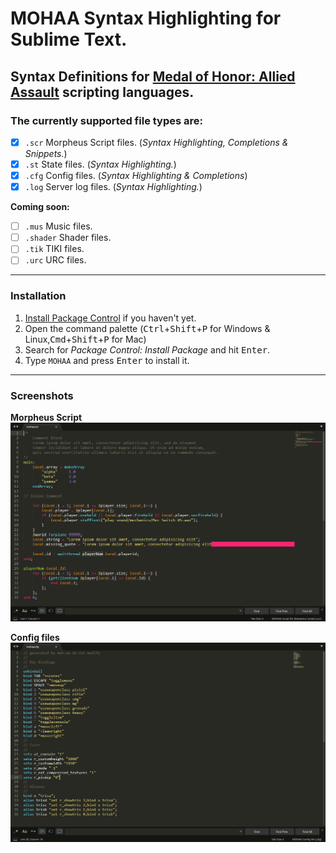 # MOHAA Syntax Highlighting for Sublime Text.
## Syntax Definitions for [Medal of Honor: Allied Assault](https://en.wikipedia.org/wiki/Medal_of_Honor:_Allied_Assault) scripting languages.

### The currently supported file types are:

* [x] `.scr` Morpheus Script files. (*Syntax Highlighting, Completions & Snippets.*)
* [x] `.st` State files. (*Syntax Highlighting.*)
* [x] `.cfg` Config files. (*Syntax Highlighting & Completions*)
* [x] `.log` Server log files. (*Syntax Highlighting.*)

**Coming soon:**

* [ ] `.mus` Music files.
* [ ] `.shader` Shader files.
* [ ] `.tik` TIKI files.
* [ ] `.urc` URC files.

_____________________________________________________________

### Installation

1. [Install Package Control](https://packagecontrol.io/installation) if you haven't yet.
2. Open the command palette (<kbd>Ctrl</kbd>+<kbd>Shift</kbd>+<kbd>P</kbd> for Windows & Linux,<kbd>Cmd</kbd>+<kbd>Shift</kbd>+<kbd>P</kbd> for Mac)
3. Search for _Package Control: Install Package_ and hit <kbd>Enter</kbd>.
4. Type `MOHAA` and press <kbd>Enter</kbd> to install it.

_____________________________________________________________

### Screenshots

**Morpheus Script**  
![Morpheus Script](https://raw.githubusercontent.com/eduzappa18/SublimeMOHAA/master/screenshots/mohaa.scr.png)

**Config files**  
![Configs](https://raw.githubusercontent.com/eduzappa18/SublimeMOHAA/master/screenshots/mohaa.cfg.png)